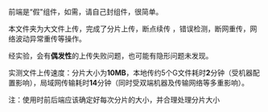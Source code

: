 前端是“假"组件，如需，请自己封组件，很简单。

本文件夹为大文件上传，完成了分片上传，断点续传 ，错误检测，断网重传，网络波动异常重传等操作。

经实验，会有**偶发性**的上传失败问题，也可能有隐形问题未发现。

实测文件上传速度：分片大小为**10MB**，本地传约5个G文件耗时**2**分钟（受机器配置影响），局域网传输耗时**14**分钟（同时受双端机器及传输网络等多重影响）。

注：使用时前后端应该确定好每次分片的大小，并合理处理分片大小


